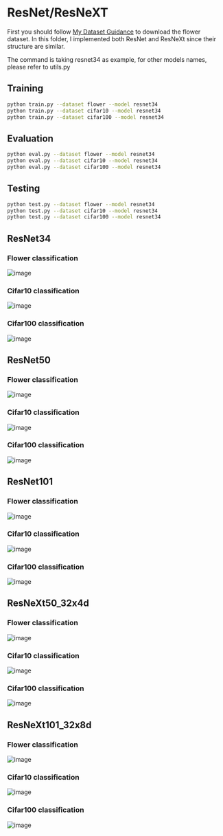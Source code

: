 # ResNet/ResNeXT #
First you should follow [My Dataset Guidance](https://github.com/tungyen/Deep_learning_CV/tree/master/Dataset) to download the flower dataset. In this folder, I implemented both ResNet and ResNeXt since their structure are similar.

The command is taking resnet34 as example, for other models names, please refer to utils.py
## Training ##
```bash
python train.py --dataset flower --model resnet34
python train.py --dataset cifar10 --model resnet34
python train.py --dataset cifar100 --model resnet34
```

## Evaluation ##
```bash
python eval.py --dataset flower --model resnet34
python eval.py --dataset cifar10 --model resnet34
python eval.py --dataset cifar100 --model resnet34
```

## Testing ##
```bash
python test.py --dataset flower --model resnet34
python test.py --dataset cifar10 --model resnet34
python test.py --dataset cifar100 --model resnet34
```

## ResNet34 ##

### Flower classification ###

![image](https://github.com/tungyen/Deep_learning_CV/blob/master/Classification_2d/ResNet/img/resnet34_flower.png)

### Cifar10 classification ###

![image](https://github.com/tungyen/Deep_learning_CV/blob/master/Classification_2d/ResNet/img/resnet34_cifar10.png)

### Cifar100 classification ###

![image](https://github.com/tungyen/Deep_learning_CV/blob/master/Classification_2d/ResNet/img/resnet34_cifar100.png)



## ResNet50 ##

### Flower classification ###

![image](https://github.com/tungyen/Deep_learning_CV/blob/master/Classification_2d/ResNet/img/resnet50_flower.png)

### Cifar10 classification ###

![image](https://github.com/tungyen/Deep_learning_CV/blob/master/Classification_2d/ResNet/img/resnet50_cifar10.png)

### Cifar100 classification ###

![image](https://github.com/tungyen/Deep_learning_CV/blob/master/Classification_2d/ResNet/img/resnet50_cifar100.png)



## ResNet101 ##

### Flower classification ###

![image](https://github.com/tungyen/Deep_learning_CV/blob/master/Classification_2d/ResNet/img/resnet101_flower.png)

### Cifar10 classification ###

![image](https://github.com/tungyen/Deep_learning_CV/blob/master/Classification_2d/ResNet/img/resnet101_cifar10.png)

### Cifar100 classification ###

![image](https://github.com/tungyen/Deep_learning_CV/blob/master/Classification_2d/ResNet/img/resnet101_cifar100.png)



## ResNeXt50_32x4d ##

### Flower classification ###

![image](https://github.com/tungyen/Deep_learning_CV/blob/master/Classification_2d/ResNet/img/resnext50_32x4d_flower.png)

### Cifar10 classification ###

![image](https://github.com/tungyen/Deep_learning_CV/blob/master/Classification_2d/ResNet/img/resnext50_32x4d_cifar10.png)

### Cifar100 classification ###

![image](https://github.com/tungyen/Deep_learning_CV/blob/master/Classification_2d/ResNet/img/resnext50_32x4d_cifar100.png)



## ResNeXt101_32x8d ##

### Flower classification ###

![image](https://github.com/tungyen/Deep_learning_CV/blob/master/Classification_2d/ResNet/img/resnext101_32x8d_flower.png)

### Cifar10 classification ###

![image](https://github.com/tungyen/Deep_learning_CV/blob/master/Classification_2d/ResNet/img/resnext101_32x8d_cifar10.png)

### Cifar100 classification ###

![image](https://github.com/tungyen/Deep_learning_CV/blob/master/Classification_2d/ResNet/img/resnext101_32x8d_cifar100.png)